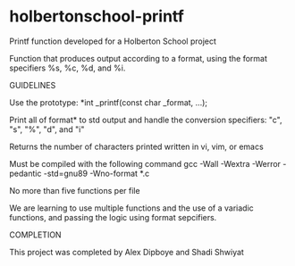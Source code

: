 # holbertonschool-printf
Printf function developed for a Holberton School project

Function that produces output according to a format, using the format specifiers %s, %c, %d, and %i.

GUIDELINES

Use the prototype: *int _printf(const char _format, ...);

Print all of format* to std output and handle the conversion specifiers: "c", "s", "%", "d", and "i"

Returns the number of characters printed
written in vi, vim, or emacs

Must be compiled with the following command gcc -Wall -Wextra -Werror -pedantic -std=gnu89 -Wno-format *.c

No more than five functions per file

We are learning to use multiple functions and the use of a variadic functions, and passing the logic 
using format sepcifiers.

COMPLETION

This project was completed by Alex Dipboye and Shadi Shwiyat
